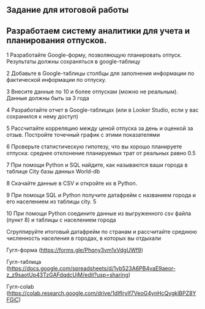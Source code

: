 ## Задание для итоговой работы
## Разработаем систему аналитики для учета и планирования отпусков.
1	Разработайте Google-форму, позволяющую планировать отпуск. 
Результаты должны сохраняться в google-таблицу

2	Добавьте в Google-таблицы столбцы для заполнения информации по фактической информации по отпуску. 

3	Внесите данные по 10 и более отпускам (можно не реальным). 
Данные должны быть за 3 года	

4	Разработайте отчет в Google-таблицах (или в Looker Studio, если у вас сохранился к нему доступ) 

5	Рассчитайте корреляцию между ценой отпуска за день и оценкой за отзыв.
Постройте точечный график с этими показателями	

6	Проверьте статистическую гипотезу, что вы хорошо планируете отпуска: среднее отклонение планируемых трат от реальных равно 0.5

7	При помощи Python и SQL найдите, как называются ваши города в таблице City базы данных World-db 

8	Скачайте данные в CSV и откройте их в Python.	

9	При помощи SQL и Python получите датафрейм с названием города и его населением из таблицы city.	5

10	При помощи Python соедините данные из выгруженного csv файла (пункт 8) и таблицы с населением города

Сгруппируйте итоговый датафрейм по странам и рассчитайте среднюю численность населения в городах, в которых вы отдыхали	

Гугл-форма (https://forms.gle/Phqny3vm1xVdgUWf9)

Гугл-таблица (https://docs.google.com/spreadsheets/d/1yb523A6PB4vaE9aeor-z_z9saotUp43TzGAFdqdcUjM/edit?usp=sharing)

Гугл-colab (https://colab.research.google.com/drive/1dIfIrylf7VeoG4ynHcQvgklBPZ8YFGiC)
